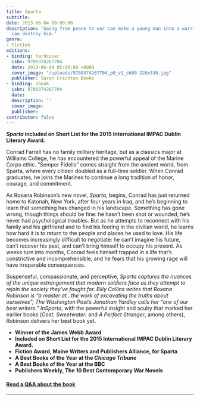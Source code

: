 ```yaml
---
title: Sparta
subtitle: 
date: 2013-06-04 00:00:00
description: 'Going from peace to war can make a young man into a warrior. Going from war to peace
  can destroy him.'
genre:
- Fiction
editions:
- binding: hardcover
  isbn: 9780374267704
  date: 2013-06-04 05:00:00 +0000  
  cover_image: "/uploads/9780374267704_p0_v1_s600-220x330.jpg"
  publisher: Sarah Crichton Books
- binding: ebook
  isbn: 9780374267704
  date: 
  description: ''
  cover_image: 
  publisher: 
contributor: false
---
```

**_Sparta_ included on Short List for the 2015 International IMPAC Dublin Literary Award.**

Conrad Farrell has no family military heritage, but as a classics major at Williams College, he has encountered the powerful appeal of the Marine Corps ethic. “Semper Fidelis” comes straight from the ancient world, from Sparta, where every citizen doubled as a full-time soldier. When Conrad graduates, he joins the Marines to continue a long tradition of honor, courage, and commitment.

As Roxana Robinson’s new novel,&nbsp;*Sparta*, begins, Conrad has just returned home to Katonah, New York, after four years in Iraq, and he’s beginning to learn that something has changed in his landscape. Something has gone wrong, though things should be fine: he hasn’t been shot or wounded; he’s never had psychological troubles. But as he attempts to reconnect with his family and his girlfriend and to find his footing in the civilian world, he learns how hard it is to return to the people and places he used to love. His life becomes increasingly difficult to negotiate: he can’t imagine his future, can’t recover his past, and can’t bring himself to occupy his present. As weeks turn into months, Conrad feels himself trapped in a life that’s constrictive and incomprehensible, and he fears that his growing rage will have irreparable consequences.

Suspenseful, compassionate, and perceptive,&nbsp;*Sparta&nbsp;*captures the nuances of the unique estrangement that modern soldiers face as they attempt to rejoin the society they’ve fought for. Billy Collins writes that Roxana Robinson is “a master at…the work of excavating the truths about ourselves”;&nbsp;*The Washington Post*’s Jonathan Yardley calls her “one of our best writers.” In*Sparta*, with the powerful insight and acuity that marked her earlier books (*Cost*,&nbsp;*Sweetwater*, and&nbsp;*A Perfect Stranger*, among others), Robinson delivers her best book yet.

- **Winner of the James Webb Award**
- **Included on Short List for the 2015 International IMPAC Dublin Literary Award.**
- **Fiction Award, Maine Writers and Publishers Alliance, for Sparta**
- **A Best Books of the Year at the *Chicago Tribune***
- **A Best Books of the Year at the BBC**
- **Publishers Weekly, The 10 Best Contemporary War Novels**


#### [Read a Q&A about the book](/book-extras/a-conversation-with-roxana-robinson-author-of-sparta/)

---
